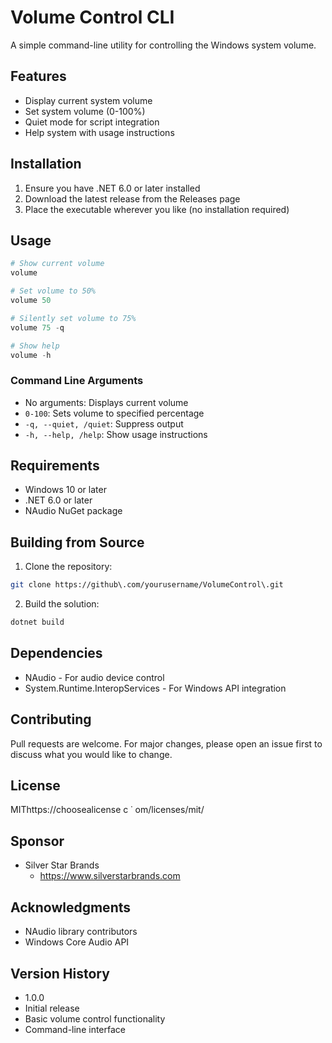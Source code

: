 # Volume Control CLI

A simple command-line utility for controlling the Windows system volume.

## Features

* Display current system volume
* Set system volume (0-100%)
* Quiet mode for script integration
* Help system with usage instructions

## Installation

1. Ensure you have .NET 6.0 or later installed
2. Download the latest release from the Releases page
3. Place the executable wherever you like (no installation required)

## Usage

````powershell
# Show current volume
volume

# Set volume to 50%
volume 50

# Silently set volume to 75%
volume 75 -q

# Show help
volume -h
````

### Command Line Arguments

* No arguments: Displays current volume
* `0-100`: Sets volume to specified percentage
* `-q, --quiet, /quiet`: Suppress output
* `-h, --help, /help`: Show usage instructions

## Requirements

* Windows 10 or later
* .NET 6.0 or later
* NAudio NuGet package

## Building from Source

1. Clone the repository:
````bash
git clone https://github\.com/yourusername/VolumeControl\.git
````

2. Build the solution:
````bash
dotnet build
````

## Dependencies

* NAudio - For audio device control
* System.Runtime.InteropServices - For Windows API integration

## Contributing

Pull requests are welcome. For major changes, please open an issue first to discuss what you would like to change.

## License

MIThttps://choosealicense 
c
˙
 om/licenses/mit/

## Sponsor
* Silver Star Brands
  * <a href="https://www.silverstarbrands.com " target="_blank">https://www.silverstarbrands.com </a>

## Acknowledgments

* NAudio library contributors
* Windows Core Audio API

## Version History

* 1.0.0
* Initial release
* Basic volume control functionality
* Command-line interface
